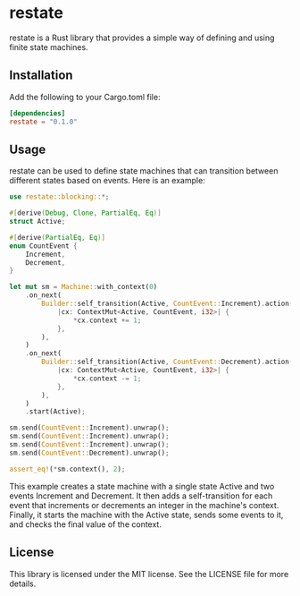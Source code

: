 # restate

restate is a Rust library that provides a simple way of defining and using finite state machines.

## Installation

Add the following to your Cargo.toml file:

```toml
[dependencies]
restate = "0.1.0"
```

## Usage

restate can be used to define state machines that can transition between different states based on events. Here is an example:

```rust
use restate::blocking::*;

#[derive(Debug, Clone, PartialEq, Eq)]
struct Active;

#[derive(PartialEq, Eq)]
enum CountEvent {
    Increment,
    Decrement,
}

let mut sm = Machine::with_context(0)
    .on_next(
        Builder::self_transition(Active, CountEvent::Increment).action(
            |cx: ContextMut<Active, CountEvent, i32>| {
                *cx.context += 1;
            },
        ),
    )
    .on_next(
        Builder::self_transition(Active, CountEvent::Decrement).action(
            |cx: ContextMut<Active, CountEvent, i32>| {
                *cx.context -= 1;
            },
        ),
    )
    .start(Active);

sm.send(CountEvent::Increment).unwrap();
sm.send(CountEvent::Increment).unwrap();
sm.send(CountEvent::Increment).unwrap();
sm.send(CountEvent::Decrement).unwrap();

assert_eq!(*sm.context(), 2);
```

This example creates a state machine with a single state Active and two events Increment and Decrement. It then adds a self-transition for each event that increments or decrements an integer in the machine's context. Finally, it starts the machine with the Active state, sends some events to it, and checks the final value of the context.

## License

This library is licensed under the MIT license. See the LICENSE file for more details.

